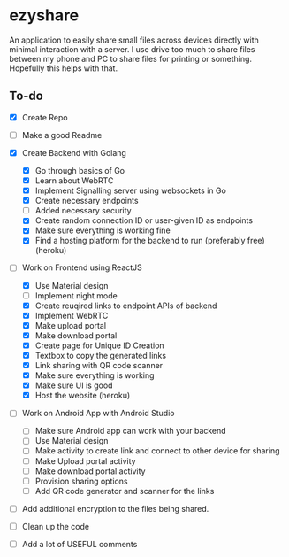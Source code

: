 # ezyshare

An application to easily share small files across devices directly with minimal interaction with a server.
I use drive too much to share files between my phone and PC to share files for printing or something. Hopefully this helps with that.

## To-do

- [x] Create Repo 
- [ ] Make a good Readme
- [x] Create Backend with Golang
  - [x] Go through basics of Go
  - [x] Learn about WebRTC
  - [x] Implement Signalling server using websockets in Go
  - [x] Create necessary endpoints
  - [ ] Added necessary security
  - [x] Create random connection ID or user-given ID as endpoints
  - [x] Make sure everything is working fine
  - [x] Find a hosting platform for the backend to run (preferably free) (heroku)
- [ ] Work on Frontend using ReactJS
  - [x] Use Material design
  - [ ] Implement night mode
  - [x] Create reuqired links to endpoint APIs of backend
  - [x] Implement WebRTC
  - [x] Make upload portal
  - [x] Make download portal
  - [x] Create page for Unique ID Creation
  - [x] Textbox to copy the generated links
  - [x] Link sharing with QR code scanner
  - [x] Make sure everything is working
  - [x] Make sure UI is good
  - [x] Host the website (heroku)
- [ ] Work on Android App with Android Studio
  - [ ] Make sure Android app can work with your backend
  - [ ] Use Material design
  - [ ] Make activity to create link and connect to other device for sharing
  - [ ] Make Upload portal activity
  - [ ] Make download portal activity
  - [ ] Provision sharing options
  - [ ] Add QR code generator and scanner for the links
- [ ] Add additional encryption to the files being shared.
- [ ] Clean up the code
- [ ] Add a lot of USEFUL comments
  
